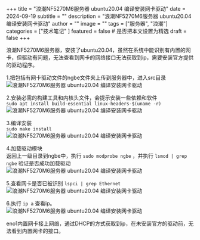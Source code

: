 +++
title = "浪潮NF5270M6服务器 ubuntu20.04 编译安装网卡驱动"
date = 2024-09-19
subtitle = ""
description = "浪潮NF5270M6服务器 ubuntu20.04 编译安装网卡驱动"
author = ""
image = ""
tags =  ["服务器", "浪潮"]
categories = ["技术笔记" ]
featured = false # 是否把本文设置为精选
draft = false
+++

浪潮NF5270M6服务器，安装了ubuntu20.04，虽然在系统中能识别有内置的网卡，但驱动有问题，无法查看到网卡的网络接口无法获取到ip，需要安装官方提供的驱动程序。

1.把包括有网卡驱动文件的ngbe文件夹上传到服务器中，进入src目录  
![浪潮NF5270M6服务器 ubuntu20.04 编译安装网卡驱动](/img/666985ec261b3bba81aacb1bbb83d876.png)

2.安装必需的构建工具和内核头文件，会提示安装一些依赖和软件  
`sudo apt install build-essential linux-headers-$(uname -r)`  
![浪潮NF5270M6服务器 ubuntu20.04 编译安装网卡驱动](/img/9883460f7326124dd24d128a445e82ba.png)

3.编译安装  
`sudo make install`  
![浪潮NF5270M6服务器 ubuntu20.04 编译安装网卡驱动](/img/aca6dcdbe660e7e98aee9018b3e7297f.png)

4.加载驱动模块  
返回上一级目录到ngbe中，执行 `sudo modprobe ngbe` ，并执行 `lsmod | grep ngbe` 验证是否成功加载驱动  
![浪潮NF5270M6服务器 ubuntu20.04 编译安装网卡驱动](/img/ee1c7fad8bc41597238256f68e5f6c0e.png)

5.查看网卡是否已被识别 `lspci | grep Ethernet`  
![浪潮NF5270M6服务器 ubuntu20.04 编译安装网卡驱动](/img/54225b0c3806b456ab4a2f3c8e11f6bb.png)

6.执行 `ip a` 查看ip。  
![浪潮NF5270M6服务器 ubuntu20.04 编译安装网卡驱动](/img/9405ef5f9efc532475e4747900b1d37f.png)

eno1内置网卡接上网络，通过DHCP的方式获取到ip，在未安装官方的驱动前，无法看到内置网卡的接口。